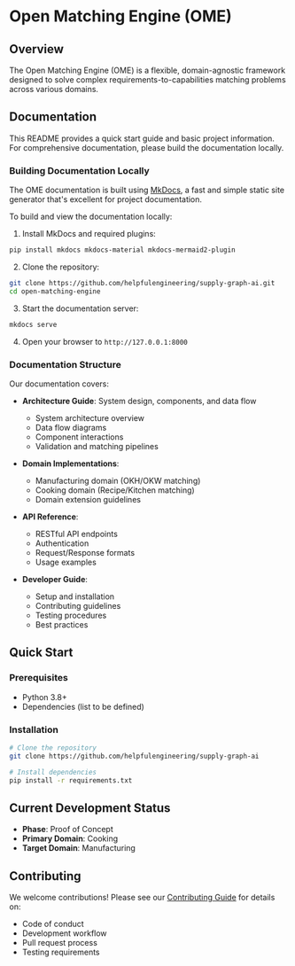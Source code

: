 # Open Matching Engine (OME)

## Overview

The Open Matching Engine (OME) is a flexible, domain-agnostic framework designed to solve complex requirements-to-capabilities matching problems across various domains.

## Documentation

This README provides a quick start guide and basic project information. For comprehensive documentation, please build the documentation locally.

### Building Documentation Locally

The OME documentation is built using [MkDocs](https://www.mkdocs.org/), a fast and simple static site generator that's excellent for project documentation.

To build and view the documentation locally:

1. Install MkDocs and required plugins:
```bash
pip install mkdocs mkdocs-material mkdocs-mermaid2-plugin
```

2. Clone the repository:
```bash
git clone https://github.com/helpfulengineering/supply-graph-ai.git
cd open-matching-engine
```

3. Start the documentation server:
```bash
mkdocs serve
```

4. Open your browser to `http://127.0.0.1:8000`

### Documentation Structure

Our documentation covers:

- **Architecture Guide**: System design, components, and data flow
  - System architecture overview
  - Data flow diagrams
  - Component interactions
  - Validation and matching pipelines

- **Domain Implementations**:
  - Manufacturing domain (OKH/OKW matching)
  - Cooking domain (Recipe/Kitchen matching)
  - Domain extension guidelines

- **API Reference**:
  - RESTful API endpoints
  - Authentication
  - Request/Response formats
  - Usage examples

- **Developer Guide**:
  - Setup and installation
  - Contributing guidelines
  - Testing procedures
  - Best practices

## Quick Start

### Prerequisites

- Python 3.8+
- Dependencies (list to be defined)

### Installation

```bash
# Clone the repository
git clone https://github.com/helpfulengineering/supply-graph-ai

# Install dependencies
pip install -r requirements.txt
```

## Current Development Status

- **Phase**: Proof of Concept
- **Primary Domain**: Cooking
- **Target Domain**: Manufacturing


## Contributing

We welcome contributions! Please see our [Contributing Guide](CONTRIBUTING.md) for details on:
- Code of conduct
- Development workflow
- Pull request process
- Testing requirements

